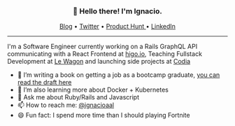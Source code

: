 <h3 align="center">👋 Hello there! I'm Ignacio.</h3>

<p align="center">
  <a href="https://ignacio.al">Blog</a> •
  <a href="https://twitter.com/ignacioaal">Twitter</a> •
  <a href="https://www.producthunt.com/@ignacioaal/">Product Hunt </a> •
  <a href="https://www.linkedin.com/in/ignacioaal/">LinkedIn</a>
</p>

---

I'm a Software Engineer currently working on a Rails GraphQL API communicating with a React Frontend at [higo.io](http://higo.io/), Teaching Fullstack Development at [Le Wagon](https://github.com/lewagon/) and launching side projects at [Codia](https://www.codia.co)

- 🔭 I’m writing a book on getting a job as a bootcamp graduate, [you can read the draft here](https://www.ignacio.al/how-to-get-a-job-after-a-coding-bootcamp.html)
- 🌱 I’m also learning more about Docker + Kubernetes
- 💬 Ask me about Ruby/Rails and Javascript
- 📫 How to reach me: <a href="https://twitter.com/ignacioaal">@ignacioaal</a> 
- 😄 Fun fact: I spend more time than I should playing Fortnite
